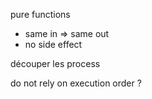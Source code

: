 pure functions
- same in => same out
- no side effect 

découper les process

do not rely on execution order ?
